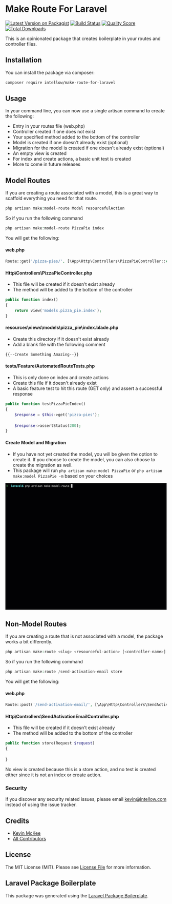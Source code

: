 # Make Route For Laravel

[![Latest Version on Packagist](https://img.shields.io/packagist/v/intellow/make-route-for-laravel.svg?style=flat-square)](https://packagist.org/packages/intellow/make-route-for-laravel)
[![Build Status](https://img.shields.io/travis/intellow/make-route-for-laravel/master.svg?style=flat-square)](https://travis-ci.org/intellow/make-route-for-laravel)
[![Quality Score](https://img.shields.io/scrutinizer/g/intellow/make-route-for-laravel.svg?style=flat-square)](https://scrutinizer-ci.com/g/intellow/make-route-for-laravel)
[![Total Downloads](https://img.shields.io/packagist/dt/intellow/make-route-for-laravel.svg?style=flat-square)](https://packagist.org/packages/intellow/make-route-for-laravel)

This is an opinionated package that creates boilerplate in your routes and controller files.

## Installation

You can install the package via composer:

```bash
composer require intellow/make-route-for-laravel
```

## Usage

In your command line, you can now use a single artisan command to create the following:
- Entry in your routes file (web.php)
- Controller created if one does not exist
- Your specified method added to the bottom of the controller
- Model is created if one doesn't already exist (optional)
- Migration for the model is created if one doesn't already exist (optional)
- An empty view is created
- For index and create actions, a basic unit test is created
- More to come in future releases


## Model Routes
If you are creating a route associated with a model, this is a great way to scaffold everything you need for that route.
``` php
php artisan make:model-route Model resourcefulAction
```

So if you run the following command
``` php
php artisan make:model-route PizzaPie index
```

You will get the following:

#### web.php
``` php
Route::get('/pizza-pies/', [\App\Http\Controllers\PizzaPieController::class, 'index']);
```
#### Http\Controllers\PizzaPieController.php
- This file will be created if it doesn't exist already
- The method will be added to the bottom of the controller
``` php
public function index()
{
    return view('models.pizza_pie.index');
}
```
#### resources\views\models\pizza_pie\index.blade.php
- Create this directory if it doesn't exist already
- Add a blank file with the following comment
``` html
{{--Create Something Amazing--}}
```
#### tests/Feature/AutomatedRouteTests.php
- This is only done on index and create actions
- Create this file if it doesn't already exist
- A basic feature test to hit this route (GET only) and assert a successful response
``` php
public function testPizzaPieIndex()
{
    $response = $this->get('pizza-pies');

    $response->assertStatus(200);
}
```
#### Create Model and Migration
- If you have not yet created the model, you will be given the option to create it. If you choose to create the model, you can also choose to create the migration as well.
- This package will run `php artisan make:model PizzaPie`  or `php artisan make:model PizzaPie -m` based on your choices

![](make_model_route.gif)
## Non-Model Routes
If you are creating a route that is not associated with a model, the package works a bit differently.
``` php
php artisan make:route <slug> <resourceful-action> [<controller-name>]
```

So if you run the following command
``` php
php artisan make:route /send-activation-email store
```

You will get the following:

#### web.php
``` php
Route::post('/send-activation-email/', [\App\Http\Controllers\SendActivationEmailController::class, 'store']);
```
#### Http\Controllers\SendActivationEmailController.php
- This file will be created if it doesn't exist already
- The method will be added to the bottom of the controller
``` php
public function store(Request $request)
{
    
}
```
No view is created because this is a store action, and no test is created either since it is not an index or create action.

### Security

If you discover any security related issues, please email kevin@intellow.com instead of using the issue tracker.

## Credits

- [Kevin McKee](https://github.com/intellow)
- [All Contributors](../../contributors)

## License

The MIT License (MIT). Please see [License File](LICENSE.md) for more information.

## Laravel Package Boilerplate

This package was generated using the [Laravel Package Boilerplate](https://laravelpackageboilerplate.com).
